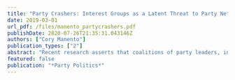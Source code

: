 ```yaml
---
title: "Party Crashers: Interest Groups as a Latent Threat to Party Networks in Congressional Primaries"
date: 2019-03-01
url_pdf: /files/manento_partycrashers.pdf
publishDate: 2020-07-26T21:35:31.043146Z
authors: ["Cory Manento"]
publication_types: ["2"]
abstract: "Recent research asserts that coalitions of party leaders, interest groups, and activists will cooperate to support the nomination of mutually acceptable candidates in primary elections. In this article, I utilize an original dataset containing FEC contributions and expenditures data for 1,648 candidates who ran in open seat primary elections for the US House from 2006 to 2016 to measure the extent and effects of coordination among interest groups and party organizations. I find that Democratic-aligned interest groups and party leaders coordinate more often and with a more positive substantive effect than their Republican counterparts. Moreover, I provide evidence that, with the advent of super PACs in the second half of the 2010 primary cycle, a small number of interest groups can act as a latent threat to broader coalitions that unite behind a candidate using independent expenditures to outspend the broader coalitions. This increased resource parity has tangible representational consequences."
featured: false
publication: "*Party Politics*"
---
```


